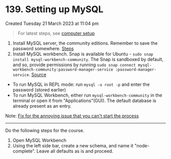 # 139. Setting up MySQL
Created Tuesday 21 March 2023 at 11:04 pm

> For latest steps, see [computer setup](https://gist.github.com/sanjarcode/3dc47b0d69526435753a199dfd60dcfc#file-mysql-md)

1. Install MySQL server, the community editions. Remember to save the password somewhere. [Steps](https://www.digitalocean.com/community/tutorials/how-to-install-mysql-on-ubuntu-20-04)
2. Install MySQL workbench. Snap is available for Ubuntu - `sudo snap install mysql-workbench-community`. The Snap is sandboxed by default, and so, provide permissions by running `sudo snap connect mysql-workbench-community:password-manager-service :password-manager-service`. [Source](https://askubuntu.com/a/1242777/976489)

- To run MySQL in REPL mode: run `mysql -u root -p` and enter the password (stored earlier)
- To run MySQL Workbench, either run `mysql-workbench-community` in the terminal or open it from "Applications"(GUI). The default database is already present as an entry.

Note: [Fix for the annoying issue that you can't start the process](https://www.reddit.com/r/SQL/comments/11xnnq9/mysql_start_stupid_issue_every_f_ing_time_on/)


---
Do the following steps for the course.
1. Open MySQL Workbench
2. Using the left side bar, create a new schema, and name it "node-complete". Leave all defaults as is and proceed.
